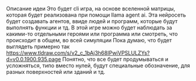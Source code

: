 
Описание идеи
Это будет cli игра, на основе вселенной матрицы, которая будет реализована при помощи llama agent ai.
Эта нейросеть будет создавать агентов, ввиде людей и программ, которые будут выполнять функции и тд.
В этой игре можно будет наблюдать за какими-то отдельными героями или программа или смотреть, что происходит в общем, 
во всей симуляции
Пока думаю, что будет выглядеть примерно так https://www.tldraw.com/s/v2_c_1bAj3h68IPwiVPSLULZYs?d=v0.0.1900.935.page
Понятно, что все будет продумываться и усложняться, типо вместо нулей, будут специальные обозначение, для разных 
поверхностей или зданий и тд.
